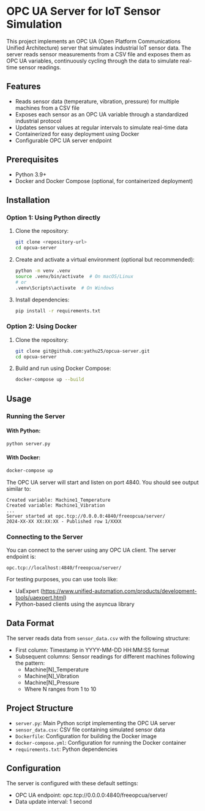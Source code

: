 # OPC UA Server for IoT Sensor Simulation

This project implements an OPC UA (Open Platform Communications Unified Architecture) server that simulates industrial IoT sensor data. The server reads sensor measurements from a CSV file and exposes them as OPC UA variables, continuously cycling through the data to simulate real-time sensor readings.

## Features

- Reads sensor data (temperature, vibration, pressure) for multiple machines from a CSV file
- Exposes each sensor as an OPC UA variable through a standardized industrial protocol
- Updates sensor values at regular intervals to simulate real-time data
- Containerized for easy deployment using Docker
- Configurable OPC UA server endpoint

## Prerequisites

- Python 3.9+
- Docker and Docker Compose (optional, for containerized deployment)

## Installation

### Option 1: Using Python directly

1. Clone the repository:
   ```bash
   git clone <repository-url>
   cd opcua-server
   ```

2. Create and activate a virtual environment (optional but recommended):
   ```bash
   python -m venv .venv
   source .venv/bin/activate  # On macOS/Linux
   # or
   .venv\Scripts\activate  # On Windows
   ```

3. Install dependencies:
   ```bash
   pip install -r requirements.txt
   ```

### Option 2: Using Docker

1. Clone the repository:
   ```bash
   git clone git@github.com:yathu25/opcua-server.git
   cd opcua-server
   ```

2. Build and run using Docker Compose:
   ```bash
   docker-compose up --build
   ```

## Usage

### Running the Server

#### With Python:
```bash
python server.py
```

#### With Docker:
```bash
docker-compose up
```

The OPC UA server will start and listen on port 4840. You should see output similar to:
```
Created variable: Machine1_Temperature
Created variable: Machine1_Vibration
...
Server started at opc.tcp://0.0.0.0:4840/freeopcua/server/
2024-XX-XX XX:XX:XX - Published row 1/XXXX
```

### Connecting to the Server

You can connect to the server using any OPC UA client. The server endpoint is:
```
opc.tcp://localhost:4840/freeopcua/server/
```

For testing purposes, you can use tools like:
- UaExpert (https://www.unified-automation.com/products/development-tools/uaexpert.html)
- Python-based clients using the asyncua library

## Data Format

The server reads data from `sensor_data.csv` with the following structure:
- First column: Timestamp in YYYY-MM-DD HH:MM:SS format
- Subsequent columns: Sensor readings for different machines following the pattern:
  - Machine[N]_Temperature
  - Machine[N]_Vibration
  - Machine[N]_Pressure
  - Where N ranges from 1 to 10

## Project Structure

- `server.py`: Main Python script implementing the OPC UA server
- `sensor_data.csv`: CSV file containing simulated sensor data
- `Dockerfile`: Configuration for building the Docker image
- `docker-compose.yml`: Configuration for running the Docker container
- `requirements.txt`: Python dependencies

## Configuration

The server is configured with these default settings:
- OPC UA endpoint: opc.tcp://0.0.0.0:4840/freeopcua/server/
- Data update interval: 1 second